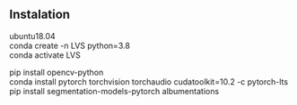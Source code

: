 ## Instalation
ubuntu18.04  
conda create -n LVS python=3.8  
conda activate LVS  

pip install opencv-python  
conda install pytorch torchvision torchaudio cudatoolkit=10.2 -c pytorch-lts  
pip install segmentation-models-pytorch albumentations  
